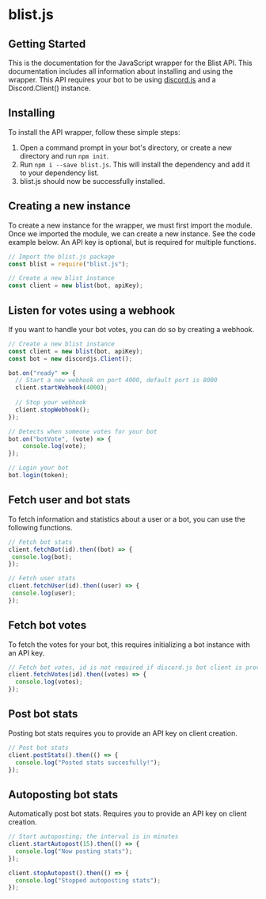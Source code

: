 # blist.js

## Getting Started

This is the documentation for the JavaScript wrapper for the Blist API. This documentation includes all information about installing and using the wrapper. This API requires your bot to be using [discord.js](https://discord.js.org/) and a Discord.Client() instance. 

## Installing

To install the API wrapper, follow these simple steps:
1. Open a command prompt in your bot's directory, or create a new directory and run `npm init`.
2. Run `npm i --save blist.js`. This will install the dependency and add it to your dependency list.
3. blist.js should now be successfully installed.

## Creating a new instance

To create a new instance for the wrapper, we must first import the module. Once we imported the module, we can create a new instance. See the code example below. An API key is optional, but is required for multiple functions.

```js
// Import the blist.js package
const blist = require("blist.js");

// Create a new blist instance
const client = new blist(bot, apiKey);
```

## Listen for votes using a webhook
 
If you want to handle your bot votes, you can do so by creating a webhook. 

```js
// Create a new blist instance
const client = new blist(bot, apiKey);
const bot = new discordjs.Client();

bot.on("ready" => {
  // Start a new webhook on port 4000, default port is 8000
  client.startWebhook(4000);
  
  // Stop your webhook
  client.stopWebhook();
});

// Detects when someone votes for your bot
bot.on("botVote", (vote) => {
    console.log(vote);
});

// Login your bot
bot.login(token);
```

## Fetch user and bot stats

To fetch information and statistics about a user or a bot, you can use the following functions.

```js
// Fetch bot stats
client.fetchBot(id).then((bot) => {
 console.log(bot);
});

// Fetch user stats
client.fetchUser(id).then((user) => {
 console.log(user);
});
```

## Fetch bot votes

To fetch the votes for your bot, this requires initializing a bot instance with an API key.

```js
// Fetch bot votes, id is not required if discord.js bot client is provided on client creation
client.fetchVotes(id).then((votes) => {
  console.log(votes);
});
```

## Post bot stats

Posting bot stats requires you to provide an API key on client creation.

```js
// Post bot stats
client.postStats().then(() => {
  console.log("Posted stats succesfully!");
});
```

## Autoposting bot stats

Automatically post bot stats. Requires you to provide an API key on client creation.

```js
// Start autoposting; the interval is in minutes
client.startAutopost(15).then(() => {
  console.log("Now posting stats");
});

client.stopAutopost().then(() => {
  console.log("Stopped autoposting stats");
});
```
